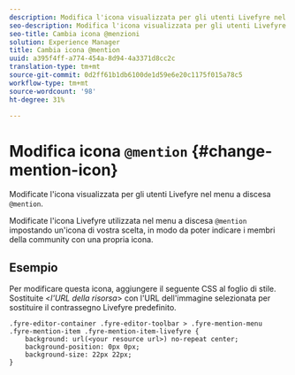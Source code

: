 ```yaml
---
description: Modifica l'icona visualizzata per gli utenti Livefyre nel menu a discesa @mention.
seo-description: Modifica l'icona visualizzata per gli utenti Livefyre nel menu a discesa @menzioni.
seo-title: Cambia icona @menzioni
solution: Experience Manager
title: Cambia icona @mention
uuid: a395f4ff-a774-454a-8d94-4a3371d8cc2c
translation-type: tm+mt
source-git-commit: 0d2ff61b1db6100de1d59e6e20c1175f015a78c5
workflow-type: tm+mt
source-wordcount: '98'
ht-degree: 31%

---
```



# Modifica icona `@mention` {#change-mention-icon}

Modificate l&#39;icona visualizzata per gli utenti Livefyre nel menu a discesa `@mention`.

Modificate l&#39;icona Livefyre utilizzata nel menu a discesa `@mention` impostando un&#39;icona di vostra scelta, in modo da poter indicare i membri della community con una propria icona.

## Esempio 

Per modificare questa icona, aggiungere il seguente CSS al foglio di stile. Sostituite &lt;*l&#39;URL della risorsa*> con l&#39;URL dell&#39;immagine selezionata per sostituire il contrassegno Livefyre predefinito.

```
.fyre-editor-container .fyre-editor-toolbar > .fyre-mention-menu .fyre-mention-item .fyre-mention-item-livefyre { 
    background: url(<your resource url>) no-repeat center; 
    background-position: 0px 0px; 
    background-size: 22px 22px; 
}
```
